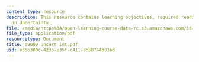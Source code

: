 ```yaml
---
content_type: resource
description: This resource contains learning objectives, required reading and homework
  on Uncertainty.
file: /media/https%3A/open-learning-course-data-rc.s3.amazonaws.com/16-892j-space-system-architecture-and-design-fall-2004/e556380c4236e35fc4118b58744d63bd_09000_uncert_int.pdf
file_type: application/pdf
resourcetype: Document
title: 09000_uncert_int.pdf
uid: e556380c-4236-e35f-c411-8b58744d63bd
---
```

